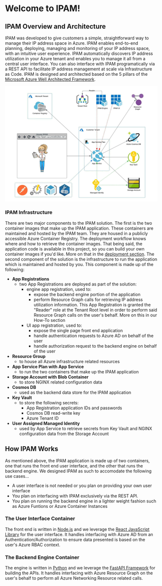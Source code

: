 # Welcome to IPAM!

<!-- 
Guidelines on README format: https://review.docs.microsoft.com/help/onboard/admin/samples/concepts/readme-template?branch=master

Guidance on onboarding samples to docs.microsoft.com/samples: https://review.docs.microsoft.com/help/onboard/admin/samples/process/onboarding?branch=master

Taxonomies for products and languages: https://review.docs.microsoft.com/new-hope/information-architecture/metadata/taxonomies?branch=master
-->

## IPAM Overview and Architecture
IPAM was developed to give customers a simple, straightforward way to manage their IP address space in Azure.  IPAM enables end-to-end planning, deploying, managing and monitoring of your IP address space, with an intuitive user experience. IPAM automatically discovers IP address utilization in your Azure tenant and enables you to manage it all from a central user interface. You can also interface with IPAM programatically via a REST API to facilitate IP address management at scale via Infrastructure as Code. IPAM is designed and architected based on the 5 pillars of the [Microsoft Azure Well Architected Framework](https://docs.microsoft.com/en-us/azure/architecture/framework/). 

![IPAM Architecture](/docs/images/ipam_architecture.png ':size=60%')

### IPAM Infrastructure
There are two major components to the IPAM solution. The first is the two container images that make up the IPAM application. These containers are maintained and hosted by the IPAM team. They are housed in a publicly accessible Azure Container Registry. The deployment workflow knows where and how to retrieve the container images. That being said, the application code is available in this project, so you can build your own container images if you'd like. More on that in the [deployment section](../deployment.README.md). The second component of the solution is the infrastructure to run the application which is maintained and hosted by you. This component is made up of the following: 

- **App Registrations**
  - two App Registrations are deployed as part of the solution:
    - engine app registration, used to:
      - expose the backend engine portion of the application
      - perform Resource Graph calls for retrieving IP address utilization information. This App Registration is granted the "Reader" role at the Tenant Root level in order to perform said Resource Graph calls on the user's behalf. More on this in our How-To section
    - UI app registration, used to:
      - expose the single page front end application
      - handle authentication requests to Azure AD on behalf of the user
      - handle authorization request to the backend engine on behalf of the user
- **Resource Group** 
  - to house all Azure infrastructure related resources
- **App Service Plan with App Service**
  - to run the two containers that make up the IPAM application
- **Storage Account with Blob Container**
  - to store NGINX related configuration data
- **Cosmos DB**
  - used as the backend data store for the IPAM application
- **Key Vault**
  - to store the following secrets:
    - App Registration application IDs and passwords
    - Cosmos DB read-write key
    - Azure Tenant ID
- **User Assigned Managed Identity**
  - used by App Service to retrieve secrets from Key Vault and NGINX configuration data from the Storage Account

## How IPAM Works

As mentioned above, the IPAM application is made up of two containers, one that runs the front end user interface, and the other that runs the backend engine. We designed IPAM as such to accomodate the following use cases...
- A user interface is not needed or you plan on providing your own user interface
- You plan on interfacing with IPAM exclusively via the REST API.
- You plan on running the backend engine in a lighter weight fashion such as Azure Funtions or Azure Container Instances

### The User Interface Container
The front end is written in [Node.js](https://nodejs.org/en/) and we leverage the [React JavaScript Library](https://reactjs.org/) for the user interface. It handles interfacing with Azure AD from an Authentication/Authorization to ensure data presented is based on the user's Azure RBAC context. 

### The Backend Engine Container
The engine is written in [Python](https://www.python.org/) and we leverage the [FastAPI Framework](https://fastapi.tiangolo.com/) for building the APIs. It handles interfacing with Azure Resource Graph on the user's behalf to perform all Azure Networking Resource related calls. 
